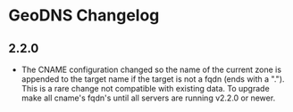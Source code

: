 # GeoDNS Changelog

## 2.2.0

- The CNAME configuration changed so the name of the current zone is appended
to the target name if the target is not a fqdn (ends with a "."). This is a rare
change not compatible with existing data. To upgrade make all cname's fqdn's until
all servers are running v2.2.0 or newer.
